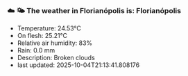 ### ☁️ 🌤️  The weather in Florianópolis is: Florianópolis

- Temperature: 24.53°C
- On flesh: 25.21°C
- Relative air humidity: 83%
- Rain: 0.0 mm
- Description: Broken clouds
- last updated: 2025-10-04T21:13:41.808176
